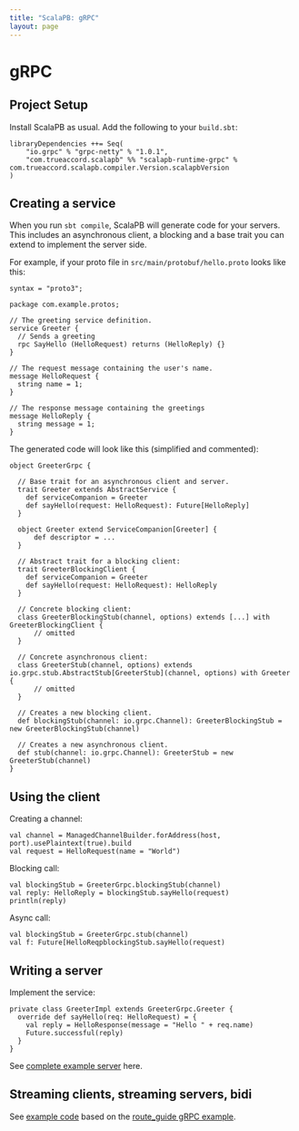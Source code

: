 ```yaml
---
title: "ScalaPB: gRPC"
layout: page
---
```


# gRPC

## Project Setup

Install ScalaPB as usual. Add the following to your `build.sbt`:

    libraryDependencies ++= Seq(
        "io.grpc" % "grpc-netty" % "1.0.1",
        "com.trueaccord.scalapb" %% "scalapb-runtime-grpc" % com.trueaccord.scalapb.compiler.Version.scalapbVersion
    )

## Creating a service

When you run `sbt compile`, ScalaPB will generate code for your servers. This
includes an asynchronous client, a blocking and a base trait you can extend to
implement the server side.

For example, if your proto file in `src/main/protobuf/hello.proto` looks like
this:

    syntax = "proto3";

    package com.example.protos;

    // The greeting service definition.
    service Greeter {
      // Sends a greeting
      rpc SayHello (HelloRequest) returns (HelloReply) {}
    }

    // The request message containing the user's name.
    message HelloRequest {
      string name = 1;
    }

    // The response message containing the greetings
    message HelloReply {
      string message = 1;
    }


The generated code will look like this (simplified and commented):

    object GreeterGrpc {

      // Base trait for an asynchronous client and server.
      trait Greeter extends AbstractService {
        def serviceCompanion = Greeter
        def sayHello(request: HelloRequest): Future[HelloReply]
      }

      object Greeter extend ServiceCompanion[Greeter] {
          def descriptor = ...
      }

      // Abstract trait for a blocking client:
      trait GreeterBlockingClient {
        def serviceCompanion = Greeter
        def sayHello(request: HelloRequest): HelloReply
      }

      // Concrete blocking client:
      class GreeterBlockingStub(channel, options) extends [...] with GreeterBlockingClient {
          // omitted
      }

      // Concrete asynchronous client:
      class GreeterStub(channel, options) extends io.grpc.stub.AbstractStub[GreeterStub](channel, options) with Greeter {
          // omitted
      }

      // Creates a new blocking client.
      def blockingStub(channel: io.grpc.Channel): GreeterBlockingStub = new GreeterBlockingStub(channel)

      // Creates a new asynchronous client.
      def stub(channel: io.grpc.Channel): GreeterStub = new GreeterStub(channel)
    }

## Using the client

Creating a channel:

    val channel = ManagedChannelBuilder.forAddress(host, port).usePlaintext(true).build
    val request = HelloRequest(name = "World")

Blocking call:

    val blockingStub = GreeterGrpc.blockingStub(channel)
    val reply: HelloReply = blockingStub.sayHello(request)
    println(reply)

Async call:

    val blockingStub = GreeterGrpc.stub(channel)
    val f: Future[HelloReqpblockingStub.sayHello(request)

## Writing a server

Implement the service:

    private class GreeterImpl extends GreeterGrpc.Greeter {
      override def sayHello(req: HelloRequest) = {
        val reply = HelloResponse(message = "Hello " + req.name)
        Future.successful(reply)
      }
    }

See
[complete example server](https://github.com/xuwei-k/grpc-scala-sample/blob/master/grpc-scala/src/main/scala/io/grpc/examples/helloworld/HelloWorldServer.scala) here.

## Streaming clients, streaming servers, bidi

See [example
code](https://github.com/xuwei-k/grpc-scala-sample/tree/master/grpc-scala/src/main/scala/io/grpc/examples/routeguide) based on the
[route_guide gRPC example](https://github.com/grpc/grpc-java/blob/63503c2989df6d895c56e22f430f2b934e7a41d3/examples/protos/route_guide.proto).

